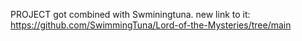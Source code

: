 PROJECT got combined with Swminingtuna. 
new link to it: https://github.com/SwimmingTuna/Lord-of-the-Mysteries/tree/main
